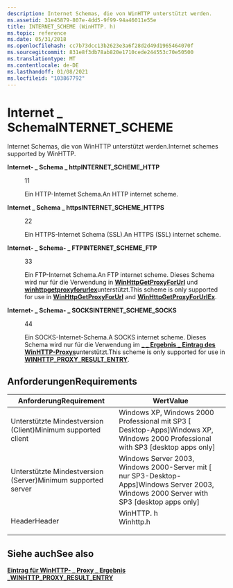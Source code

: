 ```yaml
---
description: Internet Schemas, die von WinHTTP unterstützt werden.
ms.assetid: 31e45879-807e-4dd5-9f99-94a46011e55e
title: INTERNET_SCHEME (WinHTTP. h)
ms.topic: reference
ms.date: 05/31/2018
ms.openlocfilehash: cc7b73dcc13b2623e3a6f28d2d49d1965464070f
ms.sourcegitcommit: 831e8f3db78ab820e1710cede244553c70e50500
ms.translationtype: MT
ms.contentlocale: de-DE
ms.lasthandoff: 01/08/2021
ms.locfileid: "103867792"
---
```

# <a name="internet_scheme"></a><span data-ttu-id="51612-103">Internet \_ Schema</span><span class="sxs-lookup"><span data-stu-id="51612-103">INTERNET\_SCHEME</span></span>

<span data-ttu-id="51612-104">Internet Schemas, die von WinHTTP unterstützt werden.</span><span class="sxs-lookup"><span data-stu-id="51612-104">Internet schemes supported by WinHTTP.</span></span>

<dl> <dt>

<span data-ttu-id="51612-105"><span id="INTERNET_SCHEME_HTTP"></span><span id="internet_scheme_http"></span>**Internet- \_ Schema \_ http**</span><span class="sxs-lookup"><span data-stu-id="51612-105"><span id="INTERNET_SCHEME_HTTP"></span><span id="internet_scheme_http"></span>**INTERNET\_SCHEME\_HTTP**</span></span>
</dt> <dd> <dl> <dt>

<span data-ttu-id="51612-106">1</span><span class="sxs-lookup"><span data-stu-id="51612-106">1</span></span>
</dt> <dt>



<span data-ttu-id="51612-107">Ein HTTP-Internet Schema.</span><span class="sxs-lookup"><span data-stu-id="51612-107">An HTTP internet scheme.</span></span>


</dt> </dl> </dd> <dt>

<span data-ttu-id="51612-108"><span id="INTERNET_SCHEME_HTTPS"></span><span id="internet_scheme_https"></span>**Internet \_ Schema \_ https**</span><span class="sxs-lookup"><span data-stu-id="51612-108"><span id="INTERNET_SCHEME_HTTPS"></span><span id="internet_scheme_https"></span>**INTERNET\_SCHEME\_HTTPS**</span></span>
</dt> <dd> <dl> <dt>

<span data-ttu-id="51612-109">2</span><span class="sxs-lookup"><span data-stu-id="51612-109">2</span></span>
</dt> <dt>



<span data-ttu-id="51612-110">Ein HTTPS-Internet Schema (SSL).</span><span class="sxs-lookup"><span data-stu-id="51612-110">An HTTPS (SSL) internet scheme.</span></span>


</dt> </dl> </dd> <dt>

<span data-ttu-id="51612-111"><span id="INTERNET_SCHEME_FTP"></span><span id="internet_scheme_ftp"></span>**Internet- \_ Schema- \_ FTP**</span><span class="sxs-lookup"><span data-stu-id="51612-111"><span id="INTERNET_SCHEME_FTP"></span><span id="internet_scheme_ftp"></span>**INTERNET\_SCHEME\_FTP**</span></span>
</dt> <dd> <dl> <dt>

<span data-ttu-id="51612-112">3</span><span class="sxs-lookup"><span data-stu-id="51612-112">3</span></span>
</dt> <dt>



<span data-ttu-id="51612-113">Ein FTP-Internet Schema.</span><span class="sxs-lookup"><span data-stu-id="51612-113">An FTP internet scheme.</span></span> <span data-ttu-id="51612-114">Dieses Schema wird nur für die Verwendung in [**WinHttpGetProxyForUrl**](/windows/desktop/api/Winhttp/nf-winhttp-winhttpgetproxyforurl) und [**winhttpgetproxyforurlex**](/windows/desktop/api/Winhttp/nf-winhttp-winhttpgetproxyforurlex)unterstützt.</span><span class="sxs-lookup"><span data-stu-id="51612-114">This scheme is only supported for use in [**WinHttpGetProxyForUrl**](/windows/desktop/api/Winhttp/nf-winhttp-winhttpgetproxyforurl) and [**WinHttpGetProxyForUrlEx**](/windows/desktop/api/Winhttp/nf-winhttp-winhttpgetproxyforurlex).</span></span>


</dt> </dl> </dd> <dt>

<span data-ttu-id="51612-115"><span id="INTERNET_SCHEME_SOCKS"></span><span id="internet_scheme_socks"></span>**Internet- \_ Schema- \_ SOCKS**</span><span class="sxs-lookup"><span data-stu-id="51612-115"><span id="INTERNET_SCHEME_SOCKS"></span><span id="internet_scheme_socks"></span>**INTERNET\_SCHEME\_SOCKS**</span></span>
</dt> <dd> <dl> <dt>

<span data-ttu-id="51612-116">4</span><span class="sxs-lookup"><span data-stu-id="51612-116">4</span></span>
</dt> <dt>



<span data-ttu-id="51612-117">Ein SOCKS-Internet-Schema.</span><span class="sxs-lookup"><span data-stu-id="51612-117">A SOCKS internet scheme.</span></span> <span data-ttu-id="51612-118">Dieses Schema wird nur für die Verwendung im [**\_ \_ Ergebnis \_ Eintrag des WinHTTP-Proxys**](/windows/desktop/api/winhttp/ns-winhttp-winhttp_proxy_result_entry)unterstützt.</span><span class="sxs-lookup"><span data-stu-id="51612-118">This scheme is only supported for use in [**WINHTTP\_PROXY\_RESULT\_ENTRY**](/windows/desktop/api/winhttp/ns-winhttp-winhttp_proxy_result_entry).</span></span>


</dt> </dl> </dd> </dl>

## <a name="requirements"></a><span data-ttu-id="51612-119">Anforderungen</span><span class="sxs-lookup"><span data-stu-id="51612-119">Requirements</span></span>



| <span data-ttu-id="51612-120">Anforderung</span><span class="sxs-lookup"><span data-stu-id="51612-120">Requirement</span></span> | <span data-ttu-id="51612-121">Wert</span><span class="sxs-lookup"><span data-stu-id="51612-121">Value</span></span> |
|-------------------------------------|--------------------------------------------------------------------------------------|
| <span data-ttu-id="51612-122">Unterstützte Mindestversion (Client)</span><span class="sxs-lookup"><span data-stu-id="51612-122">Minimum supported client</span></span><br/> | <span data-ttu-id="51612-123">Windows XP, Windows 2000 Professional mit SP3 \[ Desktop-Apps\]</span><span class="sxs-lookup"><span data-stu-id="51612-123">Windows XP, Windows 2000 Professional with SP3 \[desktop apps only\]</span></span><br/>      |
| <span data-ttu-id="51612-124">Unterstützte Mindestversion (Server)</span><span class="sxs-lookup"><span data-stu-id="51612-124">Minimum supported server</span></span><br/> | <span data-ttu-id="51612-125">Windows Server 2003, Windows 2000-Server mit \[ nur SP3-Desktop-Apps\]</span><span class="sxs-lookup"><span data-stu-id="51612-125">Windows Server 2003, Windows 2000 Server with SP3 \[desktop apps only\]</span></span><br/>   |
| <span data-ttu-id="51612-126">Header</span><span class="sxs-lookup"><span data-stu-id="51612-126">Header</span></span><br/>                   | <dl> <span data-ttu-id="51612-127"><dt>WinHTTP. h</dt></span><span class="sxs-lookup"><span data-stu-id="51612-127"><dt>Winhttp.h</dt></span></span> </dl> |



## <a name="see-also"></a><span data-ttu-id="51612-128">Siehe auch</span><span class="sxs-lookup"><span data-stu-id="51612-128">See also</span></span>

<dl> <dt>

[<span data-ttu-id="51612-129">**Eintrag für WinHTTP- \_ Proxy \_ Ergebnis \_**</span><span class="sxs-lookup"><span data-stu-id="51612-129">**WINHTTP\_PROXY\_RESULT\_ENTRY**</span></span>](/windows/desktop/api/winhttp/ns-winhttp-winhttp_proxy_result_entry)
</dt> </dl>

 

 




